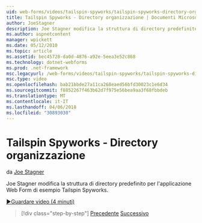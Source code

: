 ```yaml
---
uid: web-forms/videos/tailspin-spyworks/tailspin-spyworks-directory-organization
title: Tailspin Spyworks - Directory organizzazione | Documenti Microsoft
author: JoeStagner
description: Joe Stagner modifica la struttura di directory predefinito per l'applicazione Web Form di esempio Tailspin Spyworks.
ms.author: aspnetcontent
manager: wpickett
ms.date: 05/12/2010
ms.topic: article
ms.assetid: bec45728-da0d-4876-a92e-5eea3e52c868
ms.technology: dotnet-webforms
ms.prod: .net-framework
msc.legacyurl: /web-forms/videos/tailspin-spyworks/tailspin-spyworks-directory-organization
msc.type: video
ms.openlocfilehash: bab21bbde27a11ca268eaed56bfd30023c1e6d34
ms.sourcegitcommit: f8852267f463b62d7f975e56bea9aa3f68fbbdeb
ms.translationtype: MT
ms.contentlocale: it-IT
ms.lasthandoff: 04/06/2018
ms.locfileid: "30893030"
---
```

<a name="tailspin-spyworks---directory-organization"></a>Tailspin Spyworks - Directory organizzazione
====================
da [Joe Stagner](https://github.com/JoeStagner)

Joe Stagner modifica la struttura di directory predefinito per l'applicazione Web Form di esempio Tailspin Spyworks.

[&#9654;Guardare video (4 minuti)](https://channel9.msdn.com/Blogs/ASP-NET-Site-Videos/tailspin-spyworks-directory-organization)

> [!div class="step-by-step"]
> [Precedente](tailspin-spyworks-intro-ui-and-edm.md)
> [Successivo](tailspin-spyworks-category-menu.md)
